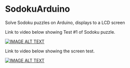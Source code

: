 # SodokuArduino
Solve Sodoku puzzles on Arduino, displays to a LCD screen

Link to video below showing Test #1 of Sodoku puzzle.

[![IMAGE ALT TEXT](http://img.youtube.com/vi/ZgrmgMDVqkE/0.jpg)](http://www.youtube.com/watch?v=ZgrmgMDVqkE "Arduino Uno R3 LCD Touch Display | Example #1
")

Link to video below showing the screen test.

[![IMAGE ALT TEXT](http://img.youtube.com/vi/r6XthM0ILsc/0.jpg)](http://www.youtube.com/watch?v=r6XthM0ILsc "Arduino Uno R3 Sodoku puzzle project | Test #1
")
